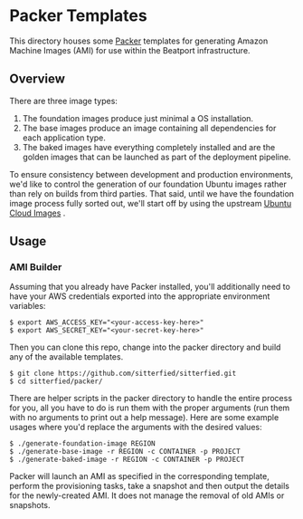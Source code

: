 Packer Templates
================

This directory houses some [Packer](http://packer.io/) templates for
generating Amazon Machine Images (AMI) for use within the Beatport
infrastructure.

Overview
--------

There are three image types:

1. The foundation images produce just minimal a OS installation.
2. The base images produce an image containing all dependencies for each
   application type.
3. The baked images have everything completely installed and are the
   golden images that can be launched as part of the deployment pipeline.

To ensure consistency between development and production environments,
we'd like to control the generation of our foundation Ubuntu images rather
than rely on builds from third parties. That said, until we have the
foundation image process fully sorted out, we'll start off by using the
upstream [Ubuntu Cloud Images](http://cloud-images.ubuntu.com/) .

Usage
-----

### AMI Builder

Assuming that you already have Packer installed, you'll additionally need
to have your AWS credentials exported into the appropriate environment
variables:

    $ export AWS_ACCESS_KEY="<your-access-key-here>"
    $ export AWS_SECRET_KEY="<your-secret-key-here>"

Then you can clone this repo, change into the packer directory and build
any of the available templates.

    $ git clone https://github.com/sitterfied/sitterfied.git
    $ cd sitterfied/packer/

There are helper scripts in the packer directory to handle the entire
process for you, all you have to do is run them with the proper arguments
(run them with no arguments to print out a help message). Here are some
example usages where you'd replace the arguments with the desired values:

    $ ./generate-foundation-image REGION
    $ ./generate-base-image -r REGION -c CONTAINER -p PROJECT
    $ ./generate-baked-image -r REGION -c CONTAINER -p PROJECT

Packer will launch an AMI as specified in the corresponding template,
perform the provisioning tasks, take a snapshot and then output the
details for the newly-created AMI. It does not manage the removal of old
AMIs or snapshots.
